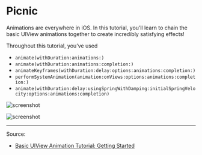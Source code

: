 # Picnic

Animations are everywhere in iOS. In this tutorial, you’ll learn to chain the basic UIView animations together to create incredibly satisfying effects!

Throughout this tutorial, you’ve used 

- ```animate(withDuration:animations:)```
- ```animate(withDuration:animations:completion:)```
- ```animateKeyframes(withDuration:delay:options:animations:completion:)```
- ```performSystemAnimation(animation:onViews:options:animations:completion:)```
- ```animate(withDuration:delay:usingSpringWithDamping:initialSpringVelocity:options:animations:completion)```

![screenshot](https://koenig-media.raywenderlich.com/uploads/2018/06/UIViewAnimation-feature-1.png)

![screenshot](https://koenig-media.raywenderlich.com/uploads/2018/05/openBasketScreenshot-281x500.png)

---

Source:

- [Basic UIView Animation Tutorial: Getting Started](https://www.raywenderlich.com/5255-basic-uiview-animation-tutorial-getting-started)
